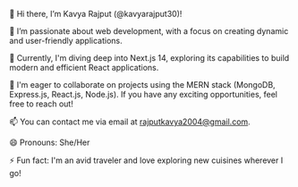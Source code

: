 👋 Hi there, I’m Kavya Rajput (@kavyarajput30)!

👀 I’m passionate about web development, with a focus on creating dynamic and user-friendly applications.

🌱 Currently, I'm diving deep into Next.js 14, exploring its capabilities to build modern and efficient React applications.

💼 I'm eager to collaborate on projects using the MERN stack (MongoDB, Express.js, React.js, Node.js). If you have any exciting opportunities, feel free to reach out!

📫 You can contact me via email at rajputkavya2004@gmail.com.

😄 Pronouns: She/Her

⚡ Fun fact: I'm an avid traveler and love exploring new cuisines wherever I go!

